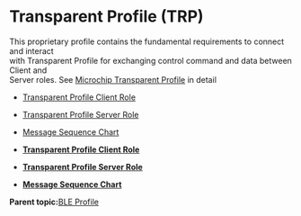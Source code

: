 # Transparent Profile \(TRP\)

This proprietary profile contains the fundamental requirements to connect and interact<br /> with Transparent Profile for exchanging control command and data between Client and<br /> Server roles. See [Microchip Transparent Profile](GUID-DBD3AFD8-6BFB-4B13-A3C0-C05ADCE92BA6.md) in detail

-   [Transparent Profile Client Role](GUID-18190F22-CD3F-4FBC-B2FD-796145355544.md)
-   [Transparent Profile Server Role](GUID-56047494-5C01-4FAD-82AC-E19080FBC296.md)
-   [Message Sequence Chart](GUID-3D4E2E63-0227-40ED-BBB4-0E93622C38E0.md)

-   **[Transparent Profile Client Role](GUID-18190F22-CD3F-4FBC-B2FD-796145355544.md)**  

-   **[Transparent Profile Server Role](GUID-56047494-5C01-4FAD-82AC-E19080FBC296.md)**  

-   **[Message Sequence Chart](GUID-3D4E2E63-0227-40ED-BBB4-0E93622C38E0.md)**  


**Parent topic:**[BLE Profile](GUID-A7DDE9E2-3D4D-46CD-A27B-8A90BCC16D8A.md)

